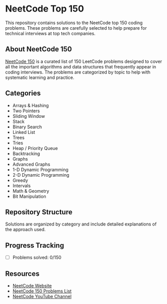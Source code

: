 # NeetCode Top 150

This repository contains solutions to the NeetCode top 150 coding problems. These problems are carefully selected to help prepare for technical interviews at top tech companies.

## About NeetCode 150

[NeetCode 150](https://neetcode.io/practice?tab=neetcode150) is a curated list of 150 LeetCode problems designed to cover all the important algorithms and data structures that frequently appear in coding interviews. The problems are categorized by topic to help with systematic learning and practice.

## Categories

- Arrays & Hashing
- Two Pointers
- Sliding Window
- Stack
- Binary Search
- Linked List
- Trees
- Tries
- Heap / Priority Queue
- Backtracking
- Graphs
- Advanced Graphs
- 1-D Dynamic Programming
- 2-D Dynamic Programming
- Greedy
- Intervals
- Math & Geometry
- Bit Manipulation

## Repository Structure

Solutions are organized by category and include detailed explanations of the approach used.

## Progress Tracking

- [ ] Problems solved: 0/150

## Resources

- [NeetCode Website](https://neetcode.io/)
- [NeetCode 150 Problems List](https://neetcode.io/practice?tab=neetcode150)
- [NeetCode YouTube Channel](https://www.youtube.com/c/NeetCode)

